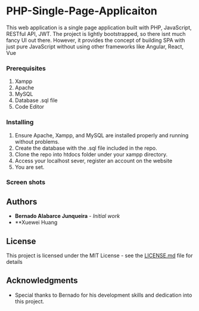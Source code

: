 # PHP-Single-Page-Applicaiton

This web application is a single page application built with PHP, JavaScript, RESTful API, JWT.
The project is lightly bootstrapped, so there isnt much fancy UI out there. However, it provides the concept of building SPA with just pure JavaScript without using other frameworks like Angular, React, Vue

### Prerequisites

1. Xampp
2. Apache
2. MySQL
3. Database .sql file
3. Code Editor


### Installing

1. Ensure Apache, Xampp, and MySQL are installed properly and running without problems.
2. Create the database with the .sql file included in the repo.
3. Clone the repo into htdocs folder under your xampp directory.
4. Access your localhost sever, register an account on the website
5. You are set.

### Screen shots


## Authors

* **Bernado Alabarce Junqueira** - *Initial work* 
* **Xuewei Huang

## License

This project is licensed under the MIT License - see the [LICENSE.md](LICENSE.md) file for details

## Acknowledgments

* Special thanks to Bernado for his development skills and dedication into this project.

